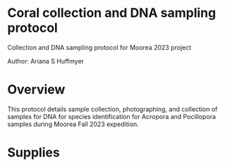 # Coral collection and DNA sampling protocol
 
Collection and DNA sampling protocol for Moorea 2023 project 

Author: Ariana S Huffmyer    

# Overview 

This protocol details sample collection, photographing, and collection of samples for DNA for species identification for Acropora and Pocillopora samples during Moorea Fall 2023 expedition. 

# Supplies 

